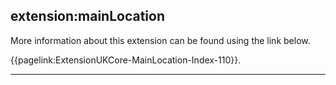 ## extension:mainLocation

More information about this extension can be found using the link below.

{{pagelink:ExtensionUKCore-MainLocation-Index-110}}.

---